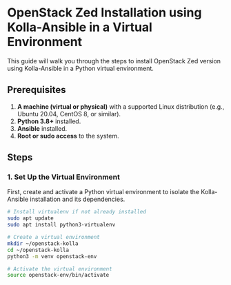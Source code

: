 # OpenStack Zed Installation using Kolla-Ansible in a Virtual Environment

This guide will walk you through the steps to install OpenStack Zed version using Kolla-Ansible in a Python virtual environment.

## Prerequisites

1. **A machine (virtual or physical)** with a supported Linux distribution (e.g., Ubuntu 20.04, CentOS 8, or similar).
2. **Python 3.8+** installed.
3. **Ansible** installed.
4. **Root or sudo access** to the system.

## Steps

### 1. Set Up the Virtual Environment

First, create and activate a Python virtual environment to isolate the Kolla-Ansible installation and its dependencies.

```bash
# Install virtualenv if not already installed
sudo apt update
sudo apt install python3-virtualenv

# Create a virtual environment
mkdir ~/openstack-kolla
cd ~/openstack-kolla
python3 -m venv openstack-env

# Activate the virtual environment
source openstack-env/bin/activate
```
